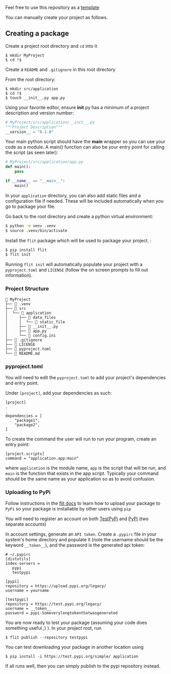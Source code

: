 Feel free to use this repository as a [template](https://docs.github.com/en/repositories/creating-and-managing-repositories/creating-a-repository-from-a-template)

You can manually create your project as follows.

## Creating a package

Create a project root directory and `cd` into it

```
$ mkdir MyProject
$ cd !$
```

Create a `README` and `.gitignore` in this root directory

From the root directory:

```
$ mkdir src/application
$ cd !$
$ touch __init__.py app.py
```

Using your favorite editor, ensure __init__.py has a minimum of a project description and version number:

```python
# MyProject/src/application/__init__.py
"""Project Description"""
__version__ = "0.1.0"
```

Your main python script should have the __main__ wrapper so you can use your code as a module. A main() function can also be your entry point for calling the script (as seen later):

```python
# MyProject/src/application/app.py
def main():
    pass

if __name__ == "__main__":
    main()
```

In your `application` directory, you can also add static files and a configuration file if needed. These will be included automatically when you go to package your file.

Go back to the root directory and create a python virtual environment:

```bash
$ python -m venv .venv
$ source .venv/bin/activate
```

Install the `flit` package which will be used to package your project. :

```bash
$ pip install flit
$ flit init
```

Running `flit init` will automatically populate your project with a `pyproject.toml` and `LICENSE` (follow the on screen prompts to fill out information).

### Project Structure

```
 MyProject
├──  .venv
├──  src
│  └──  application
│     ├──  data_files
│     │  └──  static_file
│     ├──  __init__.py
│     ├──  app.py
│     └──  config.ini
├──  .gitignore
├──  LICENSE
├──  pyproject.toml
└──  README.md
```

### pyproject.toml

You will need to edit the `pyproject.toml` to add your project's dependencies and entry point.

Under `[project]`, add your dependencies as such:
```
[project]
.
.
dependencies = [
    "package1",
    "package2",
]
```

To create the command the user will run to run your program, create an entry point:

```
[project.scripts]
command = "application.app:main"
```

where `application` is the module name, `app` is the script that will be run, and `main` is the function that exists in the app script. Typically your command should be the same name as your application so as to avoid confusion.

### Uploading to PyPi
Follow instructions in the [flit docs](https://flit.readthedocs.io/en/latest/upload.html) to learn how to upload your package to `PyPi` so your package is installable by other users using `pip`

You will need to register an account on both [TestPyPi](https://test.pypi.org/) and [PyPi](https://pypi.org/) (two separate accounts) 

In account settings, generate an `API token`. Create a `.pypirc` file in your system's home directory and populate it (note the username should be the keyword `__token__`), and the password is the generated api token:

```
# ~/.pypirc
[distutils]
index-servers =
   pypi
   testpypi

[pypi]
repository = https://upload.pypi.org/legacy/
username = yourname

[testpypi]
repository = https://test.pypi.org/legacy/
username = __token__
password = pypi-Someverylongtokenthatwasgenerated
```

You are now ready to test your package (assuming your code does something useful ;) ). In your project root, run

```
$ flit publish --repository testpypi
```

You can test downloading your package in another location using 

```
$ pip install -i https://test.pypi.org/simple/ application
```

If all runs well, then you can simply publish to the pypi repository instead.